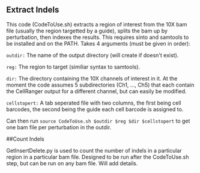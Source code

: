 ## Extract Indels

This code (CodeToUse.sh) extracts a region of interest from the 10X bam file (usually the region targetted by a guide), splits the bam up by perturbation, then indexes the results. This requires sinto and samtools to be installed and on the PATH. Takes 4 arguments (must be given in order):

`outdir:` The name of the output directory (will create if doesn't exist).

`reg:` The region to target (similiar syntax to samtools).

`dir:` The directory containing the 10X channels of interest in it. At the moment the code assumes 5 subdirectories (Ch1, ..., Ch5) that each contain the CellRanger output for a different channel, but can easily be modified.

`cellstopert:` A tab seperated file with two columns, the first being cell barcodes, the second being the guide each cell barcode is assigned to.

Can then run `source CodeToUse.sh $outdir $reg $dir $cellstopert` to get one bam file per perturbation in the outdir.

##Count Indels

GetInsertDelete.py is used to count the number of indels in a particular region in a particular bam file. Designed to be run after the CodeToUse.sh step, but can be run on any bam file. Will add details.

